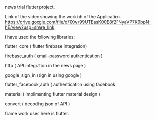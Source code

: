 news trial flutter project.

Link of the video showing the workinh of the Application.
https://drive.google.com/file/d/1Xwx99UTEasK00E8f2FNyaVP7K9bpN-hE/view?usp=share_link

i have used the following libraries:

flutter_core ( flutter firebase integration)

firebase_auth ( email-password authentication )

http ( API integration in the news page )

google_sign_in (sign in using google )

flutter_facebook_auth ( authentication using facebook ) 

material ( implimenting flutter material design )

convert ( decoding json of API )

frame work used here is flutter.


